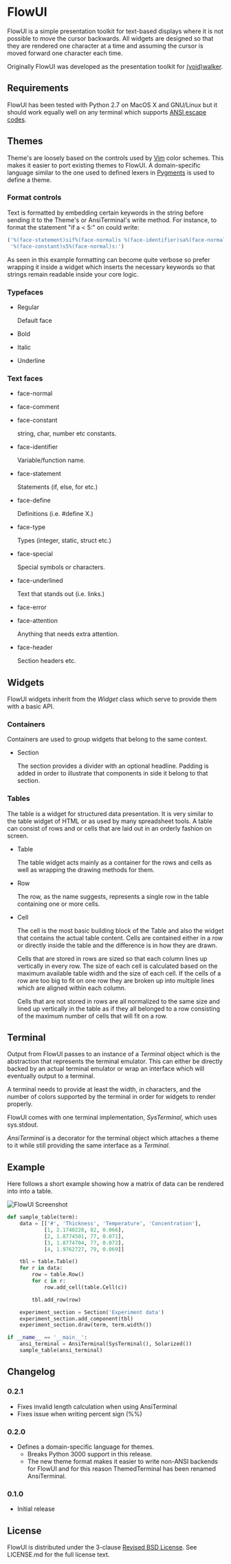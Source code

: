 # FlowUI

FlowUI is a simple presentation toolkit for text-based displays where it is not
possible to move the cursor backwards. All widgets are designed so that they
are rendered one character at a time and assuming the cursor is moved forward
one character each time.

Originally FlowUI was developed as the presentation toolkit for
[(void)walker](https://github.com/dholm/voidwalker).


## Requirements

FlowUI has been tested with Python 2.7 on MacOS X and GNU/Linux but it should
work equally well on any terminal which supports
[ANSI escape codes](http://en.wikipedia.org/wiki/ANSI_escape_code).


## Themes

Theme's are loosely based on the controls used by [Vim](http://www.vim.org/)
color schemes. This makes it easier to port existing themes to FlowUI. A
domain-specific language similar to the one used to defined lexers in
[Pygments](http://pygments.org/) is used to define a theme.


### Format controls

Text is formatted by embedding certain keywords in the string before sending it
to the Theme's or AnsiTerminal's write method. For instance, to format the
statement "if a < 5:" on could write:

```python
('%(face-statement)sif%(face-normal)s %(face-identifier)sa%(face-normal)s < '
 '%(face-constant)s5%(face-normal)s:')
```

As seen in this example formatting can become quite verbose so prefer wrapping
it inside a widget which inserts the necessary keywords so that strings remain
readable inside your core logic.


### Typefaces

 * Regular

   Default face

 * Bold
 * Italic
 * Underline


### Text faces

 * face-normal
 * face-comment
 * face-constant

   string, char, number etc constants.

 * face-identifier

   Variable/function name.

 * face-statement

   Statements (if, else, for etc.)

 * face-define

   Definitions (i.e. #define X.)

 * face-type

   Types (integer, static, struct etc.)

 * face-special

   Special symbols or characters.

 * face-underlined

   Text that stands out (i.e. links.)

 * face-error

 * face-attention

   Anything that needs extra attention.

 * face-header

   Section headers etc.


## Widgets

FlowUI widgets inherit from the *Widget* class which serve to provide them with
a basic API.


### Containers

Containers are used to group widgets that belong to the same context.

 * Section

   The section provides a divider with an optional headline. Padding is added
   in order to illustrate that components in side it belong to that section.


### Tables

The table is a widget for structured data presentation. It is very similar to
the table widget of HTML or as used by many spreadsheet tools. A table can
consist of rows and or cells that are laid out in an orderly fashion on screen.

 * Table

   The table widget acts mainly as a container for the rows and cells as well
   as wrapping the drawing methods for them.

 * Row

   The row, as the name suggests, represents a single row in the table
   containing one or more cells.

 * Cell

   The cell is the most basic building block of the Table and also the widget
   that contains the actual table content. Cells are contained either in a row
   or directly inside the table and the difference is in how they are drawn.

   Cells that are stored in rows are sized so that each column lines up
   vertically in every row. The size of each cell is calculated based on the
   maximum available table width and the size of each cell. If the cells of a
   row are too big to fit on one row they are broken up into multiple lines
   which are aligned within each column.

   Cells that are not stored in rows are all normalized to the same size and
   lined up vertically in the table as if they all belonged to a row consisting
   of the maximum number of cells that will fit on a row.


## Terminal

Output from FlowUI passes to an instance of a *Terminal* object which is the
abstraction that represents the terminal emulator. This can either be directly
backed by an actual terminal emulator or wrap an interface which will
eventually output to a terminal.

A terminal needs to provide at least the width, in characters, and the number
of colors supported by the terminal in order for widgets to render properly.

FlowUI comes with one terminal implementation, *SysTerminal*, which uses
sys.stdout.

*AnsiTerminal* is a decorator for the terminal object which attaches a theme
to it while still providing the same interface as a *Terminal*.


## Example

Here follows a short example showing how a matrix of data can be rendered into
into a table.

![FlowUI Screenshot](https://github.com/dholm/FlowUI/raw/master/screenshot.png)


```python
def sample_table(term):
    data = [['#', 'Thickness', 'Temperature', 'Concentration'],
            [1, 2.1740228, 82, 0.066],
            [2, 1.8774501, 77, 0.071],
            [3, 1.8774704, 77, 0.072],
            [4, 1.9762727, 79, 0.069]]

    tbl = table.Table()
    for r in data:
        row = table.Row()
        for c in r:
            row.add_cell(table.Cell(c))

        tbl.add_row(row)

    experiment_section = Section('Experiment data')
    experiment_section.add_component(tbl)
    experiment_section.draw(term, term.width())

if __name__ == '__main__':
    ansi_terminal = AnsiTerminal(SysTerminal(), Solarized())
    sample_table(ansi_terminal)
```


## Changelog

### 0.2.1
 - Fixes invalid length calculation when using AnsiTerminal
 - Fixes issue when writing percent sign (%%)

### 0.2.0
 - Defines a domain-specific language for themes.
   - Breaks Python 3000 support in this release.
   - The new theme format makes it easier to write non-ANSI backends for
     FlowUI and for this reason ThemedTerminal has been renamed AnsiTerminal.

### 0.1.0
 - Initial release


## License

FlowUI is distributed under the 3-clause
[Revised BSD License](http://opensource.org/licenses/BSD-3-Clause). See
LICENSE.md for the full license text.

